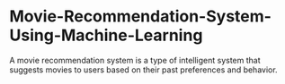 # Movie-Recommendation-System-Using-Machine-Learning
A movie recommendation system is a type of intelligent system that suggests movies to users based on their past preferences and behavior.
